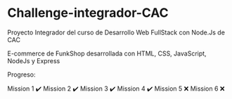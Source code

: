 # Challenge-integrador-CAC
Proyecto Integrador del curso de Desarrollo Web FullStack con Node.Js de CAC

E-commerce de FunkShop desarrollada con HTML, CSS, JavaScript, NodeJs y Express

Progreso:

Mission 1 ✔️
Mission 2 ✔️
Mission 3 ✔️
Mission 4 ✔️
Mission 5 ❌
Mission 6 ❌
